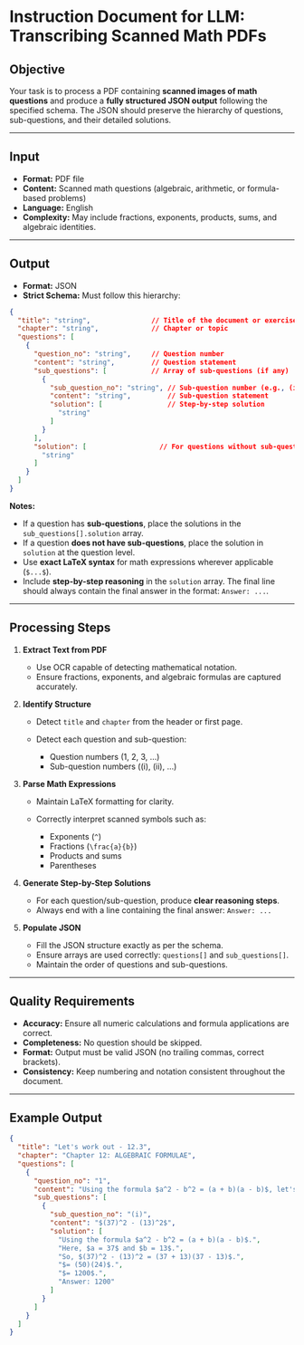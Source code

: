# Instruction Document for LLM: Transcribing Scanned Math PDFs

## **Objective**

Your task is to process a PDF containing **scanned images of math questions** and produce a **fully structured JSON output** following the specified schema. The JSON should preserve the hierarchy of questions, sub-questions, and their detailed solutions.

---

## **Input**

* **Format:** PDF file
* **Content:** Scanned math questions (algebraic, arithmetic, or formula-based problems)
* **Language:** English
* **Complexity:** May include fractions, exponents, products, sums, and algebraic identities.

---

## **Output**

* **Format:** JSON
* **Strict Schema:** Must follow this hierarchy:

```json
{
  "title": "string",               // Title of the document or exercise
  "chapter": "string",             // Chapter or topic
  "questions": [
    {
      "question_no": "string",     // Question number
      "content": "string",         // Question statement
      "sub_questions": [           // Array of sub-questions (if any)
        {
          "sub_question_no": "string", // Sub-question number (e.g., (i), (ii))
          "content": "string",         // Sub-question statement
          "solution": [                // Step-by-step solution
            "string"
          ]
        }
      ],
      "solution": [                  // For questions without sub-questions
        "string"
      ]
    }
  ]
}
```

**Notes:**

* If a question has **sub-questions**, place the solutions in the `sub_questions[].solution` array.
* If a question **does not have sub-questions**, place the solution in `solution` at the question level.
* Use **exact LaTeX syntax** for math expressions wherever applicable (`$...$`).
* Include **step-by-step reasoning** in the `solution` array. The final line should always contain the final answer in the format: `Answer: ...`.

---

## **Processing Steps**

1. **Extract Text from PDF**

   * Use OCR capable of detecting mathematical notation.
   * Ensure fractions, exponents, and algebraic formulas are captured accurately.

2. **Identify Structure**

   * Detect `title` and `chapter` from the header or first page.
   * Detect each question and sub-question:

     * Question numbers (1, 2, 3, …)
     * Sub-question numbers ((i), (ii), …)

3. **Parse Math Expressions**

   * Maintain LaTeX formatting for clarity.
   * Correctly interpret scanned symbols such as:

     * Exponents (`^`)
     * Fractions (`\frac{a}{b}`)
     * Products and sums
     * Parentheses

4. **Generate Step-by-Step Solutions**

   * For each question/sub-question, produce **clear reasoning steps**.
   * Always end with a line containing the final answer: `Answer: ...`

5. **Populate JSON**

   * Fill the JSON structure exactly as per the schema.
   * Ensure arrays are used correctly: `questions[]` and `sub_questions[]`.
   * Maintain the order of questions and sub-questions.

---

## **Quality Requirements**

* **Accuracy:** Ensure all numeric calculations and formula applications are correct.
* **Completeness:** No question should be skipped.
* **Format:** Output must be valid JSON (no trailing commas, correct brackets).
* **Consistency:** Keep numbering and notation consistent throughout the document.

---

## **Example Output**

```json
{
  "title": "Let's work out - 12.3",
  "chapter": "Chapter 12: ALGEBRAIC FORMULAE",
  "questions": [
    {
      "question_no": "1",
      "content": "Using the formula $a^2 - b^2 = (a + b)(a - b)$, let's find the values:",
      "sub_questions": [
        {
          "sub_question_no": "(i)",
          "content": "$(37)^2 - (13)^2$",
          "solution": [
            "Using the formula $a^2 - b^2 = (a + b)(a - b)$.",
            "Here, $a = 37$ and $b = 13$.",
            "So, $(37)^2 - (13)^2 = (37 + 13)(37 - 13)$.",
            "$= (50)(24)$.",
            "$= 1200$.",
            "Answer: 1200"
          ]
        }
      ]
    }
  ]
}
```

